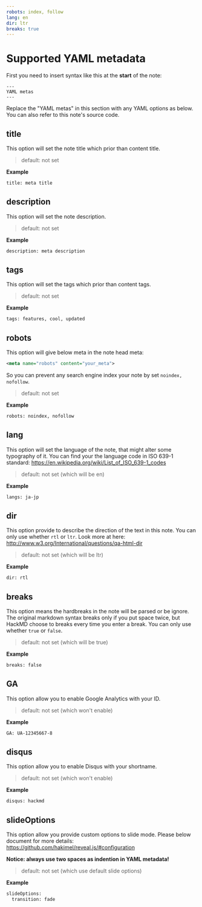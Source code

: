 ```yaml
---
robots: index, follow
lang: en
dir: ltr
breaks: true
---
```


Supported YAML metadata
===

First you need to insert syntax like this at the **start** of the note:
```
---
YAML metas
---
```

Replace the "YAML metas" in this section with any YAML options as below.
You can also refer to this note's source code.

title
---
This option will set the note title which prior than content title.

> default: not set

**Example**
```xml
title: meta title
```

description
---
This option will set the note description.

> default: not set

**Example**
```xml
description: meta description
```

tags
---
This option will set the tags which prior than content tags.

> default: not set

**Example**
```xml
tags: features, cool, updated
```

robots
---
This option will give below meta in the note head meta:
```xml
<meta name="robots" content="your_meta">
```
So you can prevent any search engine index your note by set `noindex, nofollow`.

> default: not set

**Example**
```xml
robots: noindex, nofollow
```

lang
---
This option will set the language of the note, that might alter some typography of it.
You can find your the language code in ISO 639-1 standard:
https://en.wikipedia.org/wiki/List_of_ISO_639-1_codes

> default: not set (which will be en)

**Example**
```xml
langs: ja-jp
```

dir
---
This option provide to describe the direction of the text in this note.
You can only use whether `rtl` or `ltr`.
Look more at here:
http://www.w3.org/International/questions/qa-html-dir

> default: not set (which will be ltr)

**Example**
```xml
dir: rtl
```

breaks
---
This option means the hardbreaks in the note will be parsed or be ignore.
The original markdown syntax breaks only if you put space twice, but HackMD choose to breaks every time you enter a break.
You can only use whether `true` or `false`.

> default: not set (which will be true)

**Example**
```xml
breaks: false
```

GA
---
This option allow you to enable Google Analytics with your ID.

> default: not set (which won't enable)

**Example**
```xml
GA: UA-12345667-8
```

disqus
---
This option allow you to enable Disqus with your shortname.

> default: not set (which won't enable)

**Example**
```xml
disqus: hackmd
```

slideOptions
---
This option allow you provide custom options to slide mode.
Please below document for more details:
https://github.com/hakimel/reveal.js/#configuration

**Notice: always use two spaces as indention in YAML metadata!**

> default: not set (which use default slide options)

**Example**
```xml
slideOptions:
  transition: fade
```